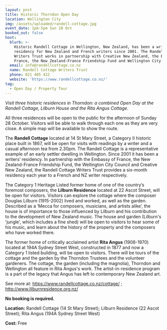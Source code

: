 ```yaml
---
layout: post
title: Historic Thorndon Open Day
location: Wellington City
img: /assets/uploaded/randell-cottage.jpg
event_date: 1pm-5pm Sun 28 Oct
booked_out: false
host:
  blurb: >-
    Historic Randell Cottage in Wellington, New Zealand, has been a writers’
    residency for New Zealand and French writers since 2001. The Randell Cottage
    Writers Trust works in partnership with Creative New Zealand, the Embassy of
    France, the New Zealand-France Friendship Fund and Wellington City Council.
  email: info@randellcottage.co.nz
  name: Randell Cottage Writers Trust
  phone: 021 485 422
  website: 'https://www.randellcottage.co.nz/'
tag:
  - Open Day / Property Tour
---
```

_Visit three historic residences in Thorndon: a combined Open Day at the Randell Cottage, Lilburn House and the Rita Angus Cottage._

All three residences will be open to the public for the afternoon of Sunday 28 October. Visitors will be able to walk through each one as they are very close. A simple map will be available to show the route.

The **Randell Cottage** located at 14 St Mary Street, a Category II historic place built in 1867, will be open for visits with readings by a writer and a casual afternoon tea from 2.30pm. The Randell Cottage is a representative example of an early settler dwelling in Wellington. Since 2001 it has been a writers’ residency. In partnership with the Embassy of France, the New Zealand-France Friendship Fund, the Wellington City Council and Creative New Zealand, the Randell Cottage Writers Trust provides a six-month residency each year to a French and NZ writer respectively.

The Category 1 Heritage Listed former home of one of the country’s foremost composers, the **Lilburn Residence** located at 22 Ascot Street, will be open for visitors. Visitors can explore the cottage where the composer Douglas Lilburn (1915-2002) lived and worked, as well as the garden. Described as a ‘Mecca for composers, musicians, and artists alike’, the house is of importance to those influenced by Lilburn and his contribution to the development of New Zealand music. The house and garden (Lilburn's 'jungle', which includes a fine shed) will be open to visitors to hear some of his music, and learn about the history of the property and the composers who have worked there. 

The former home of critically acclaimed artist **Rita Angus** (1908-1970) located at 194A Sydney Street West, constructed in 1877 and now a Category 1 listed building, will be open to visitors. There will be tours of the cottage and the garden by the Thorndon Trustees and the volunteer gardeners. The cottage, the garden (including the magnolia), Thorndon and Wellington all feature in Rita Angus's work. The artist-in-residence program is a part of the legacy that Angus has left to contemporary New Zealand art.

See more at: <https://www.randellcottage.co.nz/cottage/>
 ; <http://www.lilburnresidence.org.nz/>    

**No booking is required.**

**Location:** Randell Cottage (14 St Mary Street); Lilburn Residence (22 Ascot Street); Rita Angus (194A Sydney Street West)

**Cost:** Free

